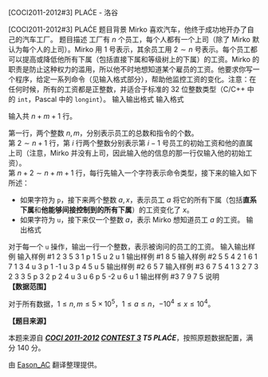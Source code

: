 



[COCI2011-2012#3] PLAĆE - 洛谷














[COCI2011-2012#3] PLAĆE
题目背景
Mirko 喜欢汽车，他终于成功地开办了自己的汽车工厂。
题目描述
工厂有 $n$ 个员工，每个人都有一个上司（除了 Mirko 默认为每个人的上司）。Mirko 用 $1$ 号表示，其余员工用 $2\sim n$ 号表示。每个员工都可以提高或降低他所有下属（包括直接下属和等级树上的下属）的工资。Mirko 的职责是防止这种权力的滥用，所以他不时地想知道某个雇员的工资。他要求你写一个程序，给定一系列命令（见输入格式部分），帮助他监控工资的变化。注意：在任何时候，所有的工资都是正整数，并适合于标准的 $32$ 位整数类型（C/C++ 中的 `int`，Pascal 中的 `longint`）。
输入输出格式
输入格式

输入共 $n+m+1$ 行。

第一行，两个整数 $n,m$，分别表示员工的总数和指令的个数。  
第 $2\sim n+1$ 行，第 $i$ 行两个整数分别表示第 $i-1$ 号员工的初始工资和他的直属上司（注意，Mirko 并没有上司，因此输入他的信息的那一行仅输入他的初始工资）。  
第 $n+2\sim n+m+1$ 行，每行先输入一个字符表示命令类型，接下来的输入如下所述：

- 如果字符为 `p`，接下来两个整数 $a,x$，表示员工 $a$ 将它的所有下属（包括**直系下属**和**他能够间接控制到的所有下属**）的工资变化了 $x$。
- 如果字符为 `u`，接下来仅一个整数 $a$，表示 Mirko 想知道员工 $a$ 的工资。
输出格式

对于每一个 `u` 操作，输出一行一个整数，表示被询问的员工的工资。
输入输出样例
输入样例 #1
2 3
5
3 1
p 1 5
u 2
u 1
输出样例 #1
8
5
输入样例 #2
5 5
4
2 1
6 1
7 1
3 4
u 3
p 1 -1
u 3
p 4 5
u 5
输出样例 #2
6
5
7
输入样例 #3
6 7
5
4 1
3 2
7 3
2 3
3 5
p 3 2
p 2 4
u 3
u 6
p 5 -2
u 6
u 1
输出样例 #3
7
9
7
5
说明
**【数据范围】**

对于所有数据，$1\leqslant n,m\leqslant 5\times 10^5$，$1\leqslant a\leqslant n$，$-10^4\leqslant x\leqslant 10^4$。

**【题目来源】**

本题来源自 **_[COCI 2011-2012](https://hsin.hr/coci/archive/2011_2012/) [CONTEST 3](https://hsin.hr/coci/archive/2011_2012/contest3_tasks.pdf) T5 PLAĆE_**，按照原题数据配置，满分 $140$ 分。

由 [Eason_AC](https://www.luogu.com.cn/user/112917) 翻译整理提供。






